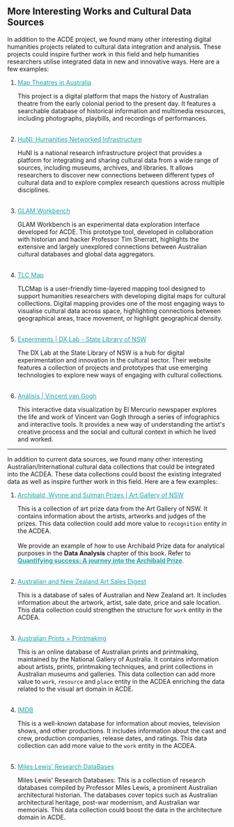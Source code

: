 ## More Interesting Works and Cultural Data Sources
In addition to the ACDE project, we found many other interesting digital humanities projects related to cultural data integration and analysis. These projects could inspire further work in this field and help humanities researchers utilise integrated data in new and innovative ways. Here are a few examples:

1. [Map Theatres in Australia](https://circuit.unimelb.edu.au/)
   
   This project is a digital platform that maps the history of Australian theatre from the early colonial period to the present day. It features a searchable database of historical information and multimedia resources, including photographs, playbills, and recordings of performances.
   <br>
   <br>

2. [HuNI: Humanities Networked Infrastructure](https://huni.net.au/)
   
   HuNI is a national research infrastructure project that provides a platform for integrating and sharing cultural data from a wide range of sources, including museums, archives, and libraries. It allows researchers to discover new connections between different types of cultural data and to explore complex research questions across multiple disciplines.
   <br>
   <br>

3. [GLAM Workbench](https://acde-links-yajhxrvxsa-ts.a.run.app/)

   GLAM Workbench is an experimental data exploration interface developed for ACDE. This prototype tool, developed in collaboration with historian and hacker Professor Tim Sherratt, highlights the extensive and largely unexplored connections between Australian cultural databases and global data aggregators.
   <br>
   <br>

4. [TLC Map](https://tlcmap.org/)

   TLCMap is a user-friendly time-layered mapping tool designed to support humanities researchers with developing digital maps for cultural colllections. Digital mapping provides one of the most engaging ways to visualise cultural data across space, highlighting connections between geographical areas, trace movement, or highlight geographical density.
   <br>
   <br>

5. [Experiments | DX Lab - State Library of NSW](https://dxlab.sl.nsw.gov.au/experiments/)
   
   The DX Lab at the State Library of NSW is a hub for digital experimentation and innovation in the cultural sector. Their website features a collection of projects and prototypes that use emerging technologies to explore new ways of engaging with cultural collections.
   <br>
   <br>

6. [Análisis | Vincent van Gogh](http://infografias.elmercurio.com/20180623-VA-vincentvangogh/)
   
   This interactive data visualization by El Mercurio newspaper explores the life and work of Vincent van Gogh through a series of infographics and interactive tools. It provides a new way of understanding the artist's creative process and the social and cultural context in which he lived and worked.
   
---
In addition to current data sources, we found many other interesting Australian/International cultural data collections that could be integrated into the ACDEA. These data collections could boost the existing integrated data as well as  inspire further work in this field. Here are a few examples:

1. [Archibald, Wynne and Sulman Prizes | Art Gallery of NSW](https://www.artgallery.nsw.gov.au/art/prizes/)
   
   This is a collection of art prize data from the Art Gallery of NSW. It contains information about the artists, artworks and judges of the prizes. This data collection could add more value to `recognition` entity in the ACDEA. 
   <br>
   <br>
   We provide an example of how to use Archibald Prize data for analytical purposes in the **Data Analysis** chapter of this book. Refer to [**Quantifying success: A journey into the Archibald Prize**](https://acd-engine.github.io/jupyterbook/Analysis_ArchibaldPrize.html).
   <br>
   <br>

2. [Australian and New Zealand Art Sales Digest](https://www.aasd.com.au/)
   
   This is a database of sales of Australian and New Zealand art. It includes information about the artwork, artist, sale date, price and sale location. This data collection could strengthen the structure for `work` entity in the ACDEA.
   <br>
   <br>

3. [Australian Prints + Printmaking](https://www.printsandprintmaking.gov.au/)
   
   This is an online database of Australian prints and printmaking, maintained by the National Gallery of Australia. It contains information about artists, prints, printmaking techniques, and print collections in Australian museums and galleries. This data collection can add more value to `work`, `resource` and `place` entity in the ACDEA enriching the data related to the visual art domain in ACDE.
   <br>
   <br>

4. [IMDB](https://www.imdb.com/)
   
   This is a well-known database for information about movies, television shows, and other productions. It includes information about the cast and crew, production companies, release dates, and ratings. This data collection can add more value to the `work` entity in the ACDEA.
   <br>
   <br>
   
5. [Miles Lewis' Research DataBases](https://www.mileslewis.net/research-database/index.html)
   
   Miles Lewis' Research Databases: This is a collection of research databases compiled by Professor Miles Lewis, a prominent Australian architectural historian. The databases cover topics such as Australian architectural heritage, post-war modernism, and Australian war memorials. This data collection could boost the data in the architecture domain in ACDE.

<style>
  a {
    color: #1ea5a6 !important;
  }
</style>